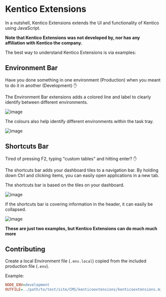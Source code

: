 # Kentico Extensions

In a nutshell, Kentico Extensions extends the UI and functionality of Kentico using JavaScript.

**Note that Kentico Extensions was not developed by, nor has any affiliation with Kentico the company.**

The best way to understand Kentico Extensions is via examples:

## Environment Bar

Have you done something in one environment (Production) when you meant to do it in another (Development) ✋

The Environment Bar extensions adds a colored line and label to clearly identify between different environments.

![image](https://user-images.githubusercontent.com/6457851/164613903-7b0fe39e-3930-4dfc-ac8a-ad4c830e8fee.png)

The colours also help identify different environments within the task tray.

![image](https://user-images.githubusercontent.com/6457851/164613922-fa3c3100-b1ce-445a-995c-35a1760e811a.png)

## Shortcuts Bar

Tired of pressing F2, typing "custom tables" and hitting enter? ✋

The shortcuts bar adds your dashboard tiles to a navigation bar. By holding down Ctrl and clicking items, you can easily open applications in a new tab.

The shortcuts bar is based on the tiles on your dashboard.

![image](https://user-images.githubusercontent.com/6457851/164612800-a3b94aaf-5cbf-4836-a17c-0dfc38b0f2fb.png)

If the shortcuts bar is covering information in the header, it can easily be collapsed.

![image](https://user-images.githubusercontent.com/6457851/164614205-03161c55-9be4-434a-8f01-3e0ee485e9b0.png)

**These are just two examples, but Kentico Extensions can do much much more**

## Contributing

Create a local Environment file (`.env.local`) copied from the included production file (`.env`).

Example:

```ini
NODE_ENV=development
OUTFILE=../path/to/test/site/CMS/kenticoextensions/kenticoextensions.min.js
```
